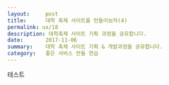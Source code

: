 ```yaml
---
layout:     post
title:      대학 축제 사이트를 만들어보자(4)
permalink: ux/18
description: 대학축제 사이트 기획 과정을 공유합니다.
date:       2017-11-06
summary:    대학 축제 사이트 기획 & 개발과정을 공유합니다.
category: 	좋은 서비스 만들 연습
---
```


테스트